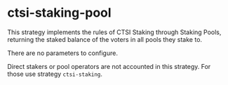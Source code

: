 # ctsi-staking-pool

This strategy implements the rules of CTSI Staking through Staking Pools, returning the staked balance of the voters in all pools they stake to.

There are no parameters to configure.

Direct stakers or pool operators are not accounted in this strategy. For those use strategy `ctsi-staking`.
